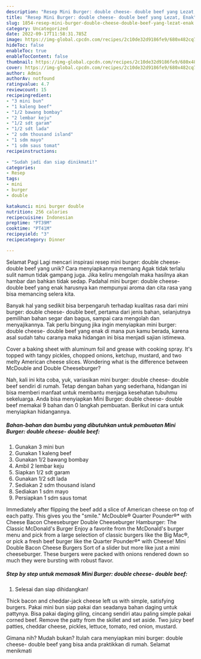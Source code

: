 ```yaml
---
description: "Resep Mini Burger: double cheese- double beef yang Lezat, Enak"
title: "Resep Mini Burger: double cheese- double beef yang Lezat, Enak"
slug: 1854-resep-mini-burger-double-cheese-double-beef-yang-lezat-enak
category: Uncategorized
date: 2022-09-17T11:58:31.785Z
image: https://img-global.cpcdn.com/recipes/2c10de32d9186fe9/680x482cq70/mini-burger-double-cheese-double-beef-foto-resep-utama.jpg
hideToc: false
enableToc: true
enableTocContent: false
thumbnail: https://img-global.cpcdn.com/recipes/2c10de32d9186fe9/680x482cq70/mini-burger-double-cheese-double-beef-foto-resep-utama.jpg
cover: https://img-global.cpcdn.com/recipes/2c10de32d9186fe9/680x482cq70/mini-burger-double-cheese-double-beef-foto-resep-utama.jpg
author: Admin
authorAv: notfound
ratingvalue: 4.7
reviewcount: 15
recipeingredient:
- "3 mini bun"
- "1 kaleng beef"
- "1/2 bawang bombay"
- "2 lembar keju"
- "1/2 sdt garam"
- "1/2 sdt lada"
- "2 sdm thousand island"
- "1 sdm mayo"
- "1 sdm saus tomat"
recipeinstructions:

- "Sudah jadi dan siap dinikmati!"
categories:
- Resep
tags:
- mini
- burger
- double

katakunci: mini burger double 
nutrition: 256 calories
recipecuisine: Indonesian
preptime: "PT39M"
cooktime: "PT41M"
recipeyield: "3"
recipecategory: Dinner

---
```



Selamat Pagi Lagi mencari inspirasi resep mini burger: double cheese- double beef yang unik? Cara menyiapkannya memang Agak tidak terlalu sulit namun tidak gampang juga. Jika keliru mengolah maka hasilnya akan hambar dan bahkan tidak sedap. Padahal mini burger: double cheese- double beef yang enak harusnya kan mempunyai aroma dan cita rasa yang bisa memancing selera kita.


Banyak hal yang sedikit bisa berpengaruh terhadap kualitas rasa dari mini burger: double cheese- double beef, pertama dari jenis bahan, selanjutnya pemilihan bahan segar dan bagus, sampai cara mengolah dan menyajikannya. Tak perlu bingung jika ingin menyiapkan mini burger: double cheese- double beef yang enak di mana pun kamu berada, karena asal sudah tahu caranya maka hidangan ini bisa menjadi sajian istimewa.

Cover a baking sheet with aluminum foil and grease with cooking spray. It&#39;s topped with tangy pickles, chopped onions, ketchup, mustard, and two melty American cheese slices. Wondering what is the difference between McDouble and Double Cheeseburger?


Nah, kali ini kita coba, yuk, variasikan mini burger: double cheese- double beef sendiri di rumah. Tetap dengan bahan yang sederhana, hidangan ini bisa memberi manfaat untuk membantu menjaga kesehatan tubuhmu sekeluarga. Anda bisa menyiapkan Mini Burger: double cheese- double beef memakai 9 bahan dan 0 langkah pembuatan. Berikut ini cara untuk menyiapkan hidangannya.

<!--inarticleads1-->

##### Bahan-bahan dan bumbu yang dibutuhkan untuk pembuatan Mini Burger: double cheese- double beef:

1. Gunakan 3 mini bun
1. Gunakan 1 kaleng beef
1. Gunakan 1/2 bawang bombay
1. Ambil 2 lembar keju
1. Siapkan 1/2 sdt garam
1. Gunakan 1/2 sdt lada
1. Sediakan 2 sdm thousand island
1. Sediakan 1 sdm mayo
1. Persiapkan 1 sdm saus tomat


Immediately after flipping the beef add a slice of American cheese on top of each patty. This gives you the &#34;smile.&#34; McDouble® Quarter Pounder®* with Cheese Bacon Cheeseburger Double Cheeseburger Hamburger: The Classic McDonald&#39;s Burger Enjoy a favorite from the McDonald&#39;s burger menu and pick from a large selection of classic burgers like the Big Mac®, or pick a fresh beef burger like the Quarter Pounder®* with Cheese! Mini Double Bacon Cheese Burgers Sort of a slider but more like just a mini cheeseburger. These burgers were packed with onions rendered down so much they were bursting with robust flavor. 

<!--inarticleads2-->

##### Step by step untuk memasak Mini Burger: double cheese- double beef:


1. Selesai dan siap dihidangkan!

Thick bacon and cheddar-jack cheese left us with simple, satisfying burgers. Pakai mini bun siap pakai dan seadanya bahan daging untuk pattynya. Bisa pakai daging giling, cincang sendiri atau paling simple pakai corned beef. Remove the patty from the skillet and set aside. Two juicy beef patties, cheddar cheese, pickles, lettuce, tomato, red onion, mustard. 

Gimana nih? Mudah bukan? Itulah cara menyiapkan mini burger: double cheese- double beef yang bisa anda praktikkan di rumah. Selamat menikmati
